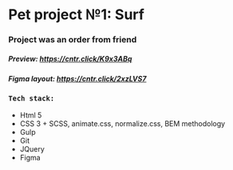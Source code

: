 # Pet project №1: Surf
### Project was an order from friend

##### Preview: https://cntr.click/K9x3ABq 
##### Figma layout: https://cntr.click/2xzLVS7

### `Tech stack:`
- Html 5
- CSS 3 + SCSS, animate.css, normalize.css, BEM methodology 
- Gulp
- Git
- JQuery
- Figma